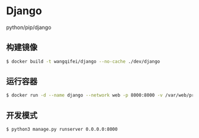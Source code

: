 # Django
python/pip/django

## 构建镜像

```sh
$ docker build -t wangqifei/django --no-cache ./dev/django
```

##  运行容器

```sh
$ docker run -d --name django --network web -p 8000:8000 -v /var/web/project/django:/var/web/project/django --restart always wangqifei/django
```

##  开发模式

```sh
$ python3 manage.py runserver 0.0.0.0:8000
```